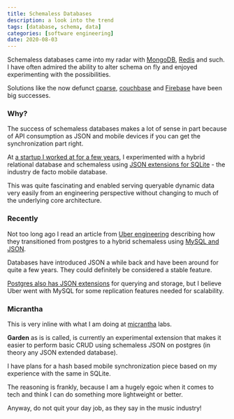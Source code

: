 ```yaml
---
title: Schemaless Databases
description: a look into the trend
tags: [database, schema, data]
categories: [software engineering]
date: 2020-08-03
---
```


Schemaless databases came into my radar with [MongoDB](https://www.mongodb.com/), [Redis](https://redis.io/) and such.  I have often admired the ability to alter schema on fly and enjoyed experimenting with the possibilities.

Solutions like the now defunct [cparse](https://github.com/cparse/cparse), [couchbase](https://www.couchbase.com/) and [Firebase](https://firebase.google.com/) have been big successes. 

### Why?

The success of schemaless databases makes a lot of sense in part because of API consumption as JSON and mobile devices if you can get the synchronization part right.

At [a startup I worked at for a few years](https://www.epactnetwork.com/), I experimented with a hybrid relational database and schemaless using [JSON extensions for SQLite](https://www.sqlite.org/json1.html) - the industry de facto mobile database.  

This was quite fascinating and enabled serving queryable dynamic data very easily from an engineering perspective without changing to much of the underlying core architecture.

### Recently

Not too long ago I read an article from [Uber engineering](https://eng.uber.com/schemaless-part-one-mysql-datastore/) describing how they transitioned from postgres to a hybrid schemaless using [MySQL and JSON](https://dev.mysql.com/doc/refman/8.0/en/json.html).  

Databases have introduced JSON a while back and have been around for quite a few years.  They could definitely be considered a stable feature.  

[Postgres also has JSON extensions](https://www.postgresql.org/docs/9.3/functions-json.html) for querying and storage, but I believe Uber went with MySQL for some replication features needed for scalability.

### Micrantha

This is very inline with what I am doing at [micrantha](https://micrantha.com/labratory) labs.  

**Garden** as is is called, is currently an experimental extension that makes it easier to perform basic CRUD using schemaless JSON on postgres (in theory any JSON extended database).

I have plans for a hash based mobile synchronization piece based on my experience with the same in SQLite.

The reasoning is frankly, because I am a hugely egoic when it comes to tech and think I can do something more lightweight or better. 

Anyway, do not quit your day job, as they say in the music industry!
